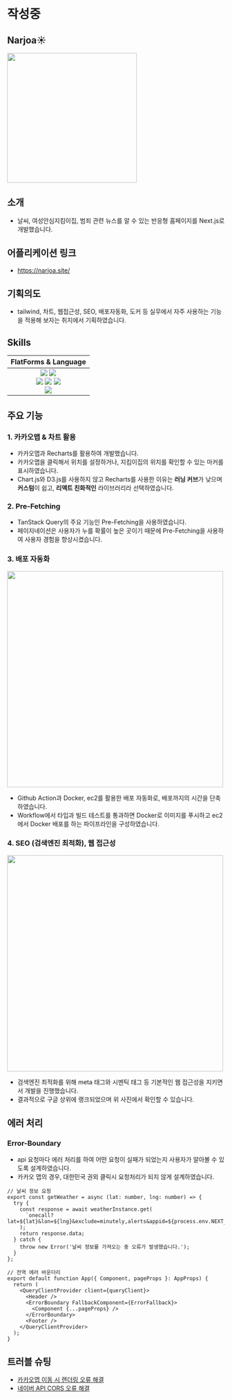 # 작성중
## Narjoa☀️
<img src="https://github.com/user-attachments/assets/26d7e92a-78c4-4c17-8f1f-4ff63eef1e1b" width=300/>

## 소개
- 날씨, 여성안심지킴이집, 범죄 관련 뉴스를 알 수 있는 반응형 홈페이지를 Next.js로 개발했습니다.

## 어플리케이션 링크
- https://narjoa.site/

## 기획의도
- tailwind, 차트, 웹접근성, SEO, 배포자동화, 도커 등 실무에서 자주 사용하는 기능을 적용해 보자는 취지에서 기획하였습니다.

## Skills

| FlatForms & Language |
| :-: |
| <img src="https://img.shields.io/badge/javascript-F7DF1E?style=for-the-badge&logo=javascript&logoColor=white"> <img src="https://img.shields.io/badge/typescript-3178C6?style=for-the-badge&logo=typescript&logoColor=white"><br/><img src="https://img.shields.io/badge/next-000000?style=for-the-badge&logo=nextdotjs&logoColor=white"> <img src="https://img.shields.io/badge/reactquery-FF4154?style=for-the-badge&logo=reactquery&logoColor=white"> <img src="https://img.shields.io/badge/docker-2496ED?style=for-the-badge&logo=docker&logoColor=white"><br/><img src="https://img.shields.io/badge/tailwindcss-06B6D4?style=for-the-badge&logo=tailwindcss&logoColor=white">
 
## 주요 기능

### 1. 카카오맵 & 차트 활용
- 카카오맵과 Recharts를 활용하여 개발했습니다.<strong></strong>
- 카카오맵을 클릭해서 위치를 설정하거나, 지킴이집의 위치를 확인할 수 있는 마커를 표시하였습니다.
- Chart.js와 D3.js를 사용하지 않고 Recharts를 사용한 이유는 <strong>러닝 커브</strong>가 낮으며 <strong>커스텀</strong>이 쉽고, <strong>리액트 친화적인</strong> 라이브러리라 선택하였습니다.

### 2. Pre-Fetching
- TanStack Query의 주요 기능인 Pre-Fetching을 사용하였습니다.
- 페이지네이션은 사용자가 누를 확률이 높은 곳이기 때문에 Pre-Fetching을 사용하여 사용자 경험을 향상시켰습니다.

### 3. 배포 자동화
<img src="https://github.com/user-attachments/assets/2267caa9-a903-4b86-9a13-a1486253b5ce" width=500/>

- Github Action과 Docker, ec2를 활용한 배포 자동화로, 배포까지의 시간을 단축하였습니다.
- Workflow에서 타입과 빌드 테스트를 통과하면 Docker로 이미지를 푸시하고 ec2에서 Docker 배포를 하는 파이프라인을 구성하였습니다.

### 4. SEO (검색엔진 최적화), 웹 접근성
<img src="https://github.com/user-attachments/assets/45aaf302-4f2b-408f-8641-b404b72d7f3d" width=500 />

- 검색엔진 최적화를 위해 meta 태그와 시멘틱 태그 등 기본적인 웹 접근성을 지키면서 개발을 진행했습니다.
- 결과적으로 구글 상위에 랭크되었으며 위 사진에서 확인할 수 있습니다.

## 에러 처리

### Error-Boundary
- api 요청마다 에러 처리를 하여 어떤 요청이 실패가 되었는지 사용자가 알아볼 수 있도록 설계하였습니다.
- 카카오 맵의 경우, 대한민국 권외 클릭시 요청처리가 되지 않게 설계하였습니다. 
```
// 날씨 정보 요청
export const getWeather = async (lat: number, lng: number) => {
  try {
    const response = await weatherInstance.get(
      `onecall?lat=${lat}&lon=${lng}&exclude=minutely,alerts&appid=${process.env.NEXT_PUBLIC_WEATHER_API_KEY}&units=metric`,
    );
    return response.data;
  } catch {
    throw new Error('날씨 정보를 가져오는 중 오류가 발생했습니다.');
  }
};

// 전역 에러 바운더리
export default function App({ Component, pageProps }: AppProps) {
  return (
    <QueryClientProvider client={queryClient}>
      <Header />
      <ErrorBoundary FallbackComponent={ErrorFallback}>
        <Component {...pageProps} />
      </ErrorBoundary>
      <Footer />
    </QueryClientProvider>
  );
}
```

## 트러블 슈팅
- [카카오맵 이동 시 렌더링 오류 해결](https://velog.io/@d_hyeon/카카오-지도-이동-시-렌더링-오류-해결)
- [네이버 API CORS 오류 해결](https://velog.io/@d_hyeon/네이버-API-CORS-오류-해결)
